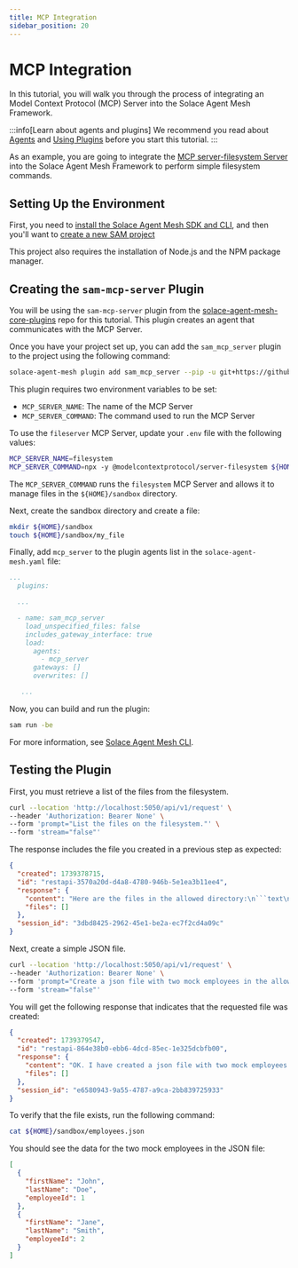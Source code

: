 ```yaml
---
title: MCP Integration
sidebar_position: 20
---
```


# MCP Integration

In this tutorial, you will walk you through the process of integrating an Model Context Protocol (MCP) Server into the Solace Agent Mesh Framework.

:::info[Learn about agents and plugins]
We recommend you read about [Agents](../concepts/agents.md) and [Using Plugins](../concepts/plugins/use-plugins.md) before you start this tutorial.
:::

As an example, you are going to integrate the [MCP server-filesystem Server](https://www.npmjs.com/package/@modelcontextprotocol/server-filesystem) into the Solace Agent Mesh Framework to perform simple filesystem commands.

## Setting Up the Environment

First, you need to [install the Solace Agent Mesh SDK and CLI](../getting-started/installation.md), and then you'll want to [create a new SAM project](../getting-started/quick-start.md)

This project also requires the installation of Node.js and the NPM package manager.

## Creating the `sam-mcp-server` Plugin

You  will be using the `sam-mcp-server` plugin from the [solace-agent-mesh-core-plugins](https://github.com/SolaceLabs/solace-agent-mesh-core-plugins) repo for this tutorial. This plugin creates an agent that communicates with the MCP Server.

Once you have your project set up, you can add the `sam_mcp_server` plugin to the project using the following command:

```sh
solace-agent-mesh plugin add sam_mcp_server --pip -u git+https://github.com/SolaceLabs/solace-agent-mesh-core-plugins#subdirectory=sam-mcp-server
```

This plugin requires two environment variables to be set:

* `MCP_SERVER_NAME`: The name of the MCP Server
* `MCP_SERVER_COMMAND`: The command used to run the MCP Server

To use the `fileserver` MCP Server, update your `.env` file with the following values:

```sh
MCP_SERVER_NAME=filesystem
MCP_SERVER_COMMAND=npx -y @modelcontextprotocol/server-filesystem ${HOME}/sandbox
```

The `MCP_SERVER_COMMAND` runs the `filesystem` MCP Server and allows it to manage files in the `${HOME}/sandbox` directory.

Next, create the sandbox directory and create a file:

```sh
mkdir ${HOME}/sandbox
touch ${HOME}/sandbox/my_file
```

Finally, add `mcp_server` to the plugin agents list in the `solace-agent-mesh.yaml` file:

```yaml
...
  plugins:

  ...

  - name: sam_mcp_server
    load_unspecified_files: false
    includes_gateway_interface: true
    load:
      agents:
        - mcp_server
      gateways: []
      overwrites: []

   ...
```

Now, you can build and run the plugin:

```sh
sam run -be
```

For more information, see [Solace Agent Mesh CLI](../concepts/cli.md).

## Testing the Plugin

First, you must retrieve a list of the files from the filesystem.

```sh
curl --location 'http://localhost:5050/api/v1/request' \
--header 'Authorization: Bearer None' \
--form 'prompt="List the files on the filesystem."' \
--form 'stream="false"'
```

The response includes the file you created in a previous step as expected:

```json
{
  "created": 1739378715,
  "id": "restapi-3570a20d-d4a8-4780-946b-5e1ea3b11ee4",
  "response": {
    "content": "Here are the files in the allowed directory:\n```text\n[FILE] my_file\n```",
    "files": []
  },
  "session_id": "3dbd8425-2962-45e1-be2a-ec7f2cd4a09c"
}
```

Next, create a simple JSON file.

```sh
curl --location 'http://localhost:5050/api/v1/request' \
--header 'Authorization: Bearer None' \
--form 'prompt="Create a json file with two mock employees in the allowed directory of the filesystem."' \
--form 'stream="false"'
```

You will get the following response that  indicates that the requested file was created:

```json
{
  "created": 1739379547,
  "id": "restapi-864e38b0-ebb6-4dcd-85ec-1e325dcbfb00",
  "response": {
    "content": "OK. I have created a json file with two mock employees in the allowed directory of the filesystem. The file is located at `/Users/myuserid/sandbox/employees.json`.",
    "files": []
  },
  "session_id": "e6580943-9a55-4787-a9ca-2bb839725933"
}
```

To verify that the file exists, run the following command:

```sh
cat ${HOME}/sandbox/employees.json
```

You should see the data for the two mock employees in the JSON file:

```json
[
  {
    "firstName": "John",
    "lastName": "Doe",
    "employeeId": 1
  },
  {
    "firstName": "Jane",
    "lastName": "Smith",
    "employeeId": 2
  }
]
```
